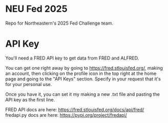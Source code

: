 # NEU Fed 2025
Repo for Northeastern's 2025 Fed Challenge team.

# API Key
You'll need a FRED API key to get data from FRED and ALFRED.

You can get one right away by going to https://fred.stlouisfed.org/, making an account, then clicking on the profile icon in the top right at the home page and going to the "API Keys" section. Specify in your request that it's for your personal use.

Once you have it, you can set it my making a new .txt file and pasting the API key as the first line.

FRED API docs are here: https://fred.stlouisfed.org/docs/api/fred/
fredapi.py docs are here: https://pypi.org/project/fredapi/
